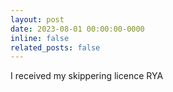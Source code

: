 ```yaml
---
layout: post
date: 2023-08-01 00:00:00-0000
inline: false
related_posts: false
---
```

I received my skippering licence RYA
